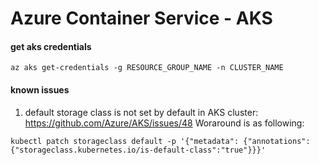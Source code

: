 # Azure Container Service - AKS

#### get aks credentials
```
az aks get-credentials -g RESOURCE_GROUP_NAME -n CLUSTER_NAME
```

#### known issues
1. default storage class is not set by default in AKS cluster: https://github.com/Azure/AKS/issues/48
Woraround is as following:
```
kubectl patch storageclass default -p '{"metadata": {"annotations":{"storageclass.kubernetes.io/is-default-class":"true"}}}'
```
